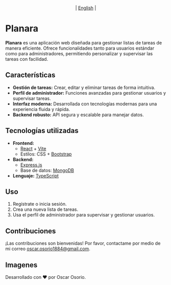 <p align="center">
  | <a href="https://github.com/OsOsorioP/Planara/blob/main/README_english.md" target="_blank">English</a> |
</p>

# Planara

**Planara** es una aplicación web diseñada para gestionar listas de tareas de manera eficiente. Ofrece funcionalidades tanto para usuarios estándar como para administradores, permitiendo personalizar y supervisar las tareas con facilidad.

## Características

- **Gestión de tareas:** Crear, editar y eliminar tareas de forma intuitiva.
- **Perfil de administrador:** Funciones avanzadas para gestionar usuarios y supervisar tareas.
- **Interfaz moderna:** Desarrollada con tecnologías modernas para una experiencia fluida y rápida.
- **Backend robusto:** API segura y escalable para manejar datos.

## Tecnologías utilizadas

- **Frontend:**
  - [React](https://reactjs.org/) + [Vite](https://vitejs.dev/)
  - Estilos: CSS + [Bootstrap](https://getbootstrap.com/)
- **Backend:**
  - [Express.js](https://expressjs.com/)
  - Base de datos: [MongoDB](https://www.mongodb.com/)
- **Lenguaje:** [TypeScript](https://www.typescriptlang.org/)

## Uso

1. Regístrate o inicia sesión.  
2. Crea una nueva lista de tareas.  
3. Usa el perfil de administrador para supervisar y gestionar usuarios.

## Contribuciones  

¡Las contribuciones son bienvenidas! Por favor, contactame por medio de mi correo oscar.osorio1884@gmail.com.  

## Imagenes

Desarrollado con ❤️ por Oscar Osorio.  

